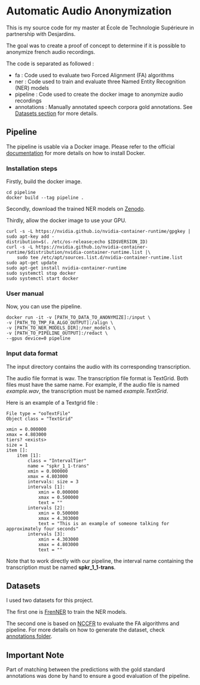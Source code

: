 # Automatic Audio Anonymization

This is my source code for my master at École de Technologie Supérieure in partnership with Desjardins.

The goal was to create a proof of concept to determine if it is possible to anonymize french audio recordings.

The code is separated as followed :
- fa : Code used to evaluate two Forced Alignment (FA) algorithms
- ner : Code used to train and evaluate three Named Entity Recognition (NER) models
- pipeline : Code used to create the docker image to anonymize audio recordings
- annotations : Manually annotated speech corpora gold annotations. See [Datasets section](#-Datasets) for more details.

## Pipeline

The pipeline is usable via a Docker image. Please refer to the official [documentation](https://docs.docker.com/get-docker/) for more details on how to install Docker.

### Installation steps

Firstly, build the docker image.

```
cd pipeline
docker build --tag pipeline .
```

Secondly, download the trained NER models on [Zenodo](https://zenodo.org/record/5789853#.YcD7VdtyaV4).

Thirdly, allow the docker image to use your GPU.

```
curl -s -L https://nvidia.github.io/nvidia-container-runtime/gpgkey | sudo apt-key add -
distribution=$(. /etc/os-release;echo $ID$VERSION_ID)
curl -s -L https://nvidia.github.io/nvidia-container-runtime/$distribution/nvidia-container-runtime.list |\
    sudo tee /etc/apt/sources.list.d/nvidia-container-runtime.list
sudo apt-get update
sudo apt-get install nvidia-container-runtime
sudo systemctl stop docker
sudo systemctl start docker
```

### User manual

Now, you can use the pipeline.

```
docker run -it -v [PATH_TO_DATA_TO_ANONYMIZE]:/input \
-v [PATH_TO_TMP_FA_ALGO_OUTPUT]:/align \
-v [PATH_TO_NER_MODELS_DIR]:/ner_models \
-v [PATH_TO_PIPELINE_OUTPUT]:/redact \
--gpus device=0 pipeline
```

### Input data format

The input directory contains the audio with its corresponding transcription.

The audio file format is wav.
The transcription file format is TextGrid. Both files must have the same name. For example, if the audio file is named *example.wav*, the transcription must be named *example.TextGrid*.

Here is an example of a Textgrid file :

```
File type = "ooTextFile"
Object class = "TextGrid"

xmin = 0.000000
xmax = 4.803000
tiers? <exists>
size = 1
item []:
    item [1]:
        class = "IntervalTier"
        name = "spkr_1_1-trans"
        xmin = 0.000000
        xmax = 4.803000
        intervals: size = 3
        intervals [1]:
            xmin = 0.000000
            xmax = 0.500000
            text = ""
        intervals [2]:
            xmin = 0.500000
            xmax = 4.303000
            text = "This is an example of someone talking for approximately four seconds"
        intervals [3]:
            xmin = 4.303000
            xmax = 4.803000
            text = ""
```

Note that to work directly with our pipeline, the interval name containing the transcription must be named **spkr_1_1-trans**.

## Datasets

I used two datasets for this project.

The first one is [FrenNER](http://bit.ly/CorpusFR) to train the NER models.

The second one is based on [NCCFR](https://mirjamernestus.nl/Ernestus/NCCFr/index.php) to evaluate the FA algorithms and pipeline. For more details on how to generate the dataset, check [annotations folder](annotations/).

## Important Note

Part of matching between the predictions with the gold standard annotations was done by hand to ensure a good evaluation of the pipeline.